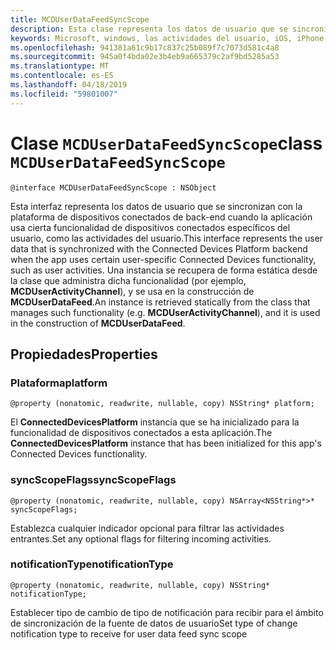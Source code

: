 ```yaml
---
title: MCDUserDataFeedSyncScope
description: Esta clase representa los datos de usuario que se sincronizan con la plataforma de dispositivos conectados de back-end cuando la aplicación usa cierta funcionalidad de dispositivos conectados específicos del usuario.
keywords: Microsoft, windows, las actividades del usuario, iOS, iPhone, objectiveC, conectado los dispositivos, proyecto Roma
ms.openlocfilehash: 941381a61c9b17c837c25b089f7c7073d581c4a8
ms.sourcegitcommit: 945a0f4bda02e3b4eb9a665379c2af9bd5285a53
ms.translationtype: MT
ms.contentlocale: es-ES
ms.lasthandoff: 04/18/2019
ms.locfileid: "59801007"
---
```

# <a name="class-mcduserdatafeedsyncscope"></a><span data-ttu-id="acaee-104">Clase `MCDUserDataFeedSyncScope`</span><span class="sxs-lookup"><span data-stu-id="acaee-104">class `MCDUserDataFeedSyncScope`</span></span>

```
@interface MCDUserDataFeedSyncScope : NSObject
```
 <span data-ttu-id="acaee-105">Esta interfaz representa los datos de usuario que se sincronizan con la plataforma de dispositivos conectados de back-end cuando la aplicación usa cierta funcionalidad de dispositivos conectados específicos del usuario, como las actividades del usuario.</span><span class="sxs-lookup"><span data-stu-id="acaee-105">This interface represents the user data that is synchronized with the Connected Devices Platform backend when the app uses certain user-specific Connected Devices functionality, such as user activities.</span></span> <span data-ttu-id="acaee-106">Una instancia se recupera de forma estática desde la clase que administra dicha funcionalidad (por ejemplo, **MCDUserActivityChannel**), y se usa en la construcción de **MCDUserDataFeed**.</span><span class="sxs-lookup"><span data-stu-id="acaee-106">An instance is retrieved statically from the class that manages such functionality (e.g. **MCDUserActivityChannel**), and it is used in the construction of **MCDUserDataFeed**.</span></span>

## <a name="properties"></a><span data-ttu-id="acaee-107">Propiedades</span><span class="sxs-lookup"><span data-stu-id="acaee-107">Properties</span></span>

### <a name="platform"></a><span data-ttu-id="acaee-108">Plataforma</span><span class="sxs-lookup"><span data-stu-id="acaee-108">platform</span></span>
`@property (nonatomic, readwrite, nullable, copy) NSString* platform;`

<span data-ttu-id="acaee-109">El **ConnectedDevicesPlatform** instancia que se ha inicializado para la funcionalidad de dispositivos conectados a esta aplicación.</span><span class="sxs-lookup"><span data-stu-id="acaee-109">The **ConnectedDevicesPlatform** instance that has been initialized for this app's Connected Devices functionality.</span></span>

### <a name="syncscopeflags"></a><span data-ttu-id="acaee-110">syncScopeFlags</span><span class="sxs-lookup"><span data-stu-id="acaee-110">syncScopeFlags</span></span>
`@property (nonatomic, readwrite, nullable, copy) NSArray<NSString*>* syncScopeFlags;`

<span data-ttu-id="acaee-111">Establezca cualquier indicador opcional para filtrar las actividades entrantes.</span><span class="sxs-lookup"><span data-stu-id="acaee-111">Set any optional flags for filtering incoming activities.</span></span>

### <a name="notificationtype"></a><span data-ttu-id="acaee-112">notificationType</span><span class="sxs-lookup"><span data-stu-id="acaee-112">notificationType</span></span>
`@property (nonatomic, readwrite, nullable, copy) NSString* notificationType;`

<span data-ttu-id="acaee-113">Establecer tipo de cambio de tipo de notificación para recibir para el ámbito de sincronización de la fuente de datos de usuario</span><span class="sxs-lookup"><span data-stu-id="acaee-113">Set type of change notification type to receive for user data feed sync scope</span></span>

```